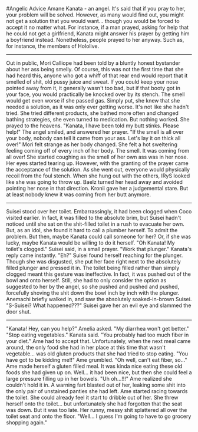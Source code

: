 #Angelic Advice
Amane Kanata - an angel. It's said that if you pray to her, your problem will be solved. However, as many would find out, you might not get a solution that you would want... though you would be forced to accept it no matter what. For instance, if a man prayed, asking for help that he could not get a girlfriend, Kanata might answer his prayer by getting him a boyfriend instead.
Nonetheless, people prayed to her anyway. Such as, for instance, the members of Hololive.
***
Out in public, Mori Calliope had been told by a bluntly honest bystander about her ass being smelly. Of course, this was not the first time that she had heard this, anyone who got a whiff of that rear end would report that it smelled of shit, old pussy juice and sweat. If you could keep your nose pointed away from it, it generally wasn't too bad, but if that booty got in your face, you would practically be knocked over by its stench.  The smell would get even worse if she passed gas. Simply put, she knew that she needed a solution, as it was only ever getting worse. It's not like she hadn't tried. She tried different products, she bathed more often and changed bathing strategies, she even turned to medication. But nothing worked.
She prayed to the heavens. "Kanata, I have been told my butt stinks. Please help!"
The angel smiled, and answered her prayer. "If the smell is all over your body, nobody can tell it came from your ass. Let's lay it on thick all over!"
Mori felt strange as her body changed. She felt a hot sweltering feeling coming off of every inch of her body. The smell. It was coming from all over! She started coughing as the smell of her own ass was in her nose. Her eyes started tearing up. 
However, with the granting of the prayer came the acceptance of the solution. As she went out, everyone would physically recoil from the foul stench. When she hung out with the others, IRyS looked like she was going to throw up. Baelz turned her head away and avoided pointing her nose in that direction. Kronii gave her a judgemental stare.
But at least nobody knew it was coming from her butt anymore.
***
Suisei stood over her toilet. Embarrassingly, it had been clogged when Coco visited earlier. In fact, it was filled to the absolute brim, but Suisei hadn't noticed until she sat on the shit-filled toilet in a rush to evacuate her own. But, as an idol, she found it hard to call a plumber herself. To admit the problem. But then, maybe Kanata could call someone for her? Or, if she was lucky, maybe Kanata would be willing to do it herself.
"Oh Kanata! My toilet's clogged." Suisei said, in a small prayer.
"Work that plunger." Kanata's reply came instantly.
"Eh?"
Suisei found herself reaching for the plunger. Though she was disgusted, she put her face right next to the absolutely filled plunger and pressed it in. The toilet being filled rather than simply clogged meant this gesture was ineffective. In fact, it was pushed out of the bowl and onto herself. Still, she had to only consider the option as suggested to her by the angel, so she pushed and pushed and pushed, forcefully shoving the shit down the bowl inch by inch with the plunger. 
Anemachi briefly walked in, and saw the absolutely soaked-in-brown Suisei.
"S-Suisei? What happened???"
Suisei gave her an evil eye and slammed the door shut. 
***
"Kanata! Hey, can you help?" Amelia asked. "My diarrhea won't get better."
"Stop eating vegetables." Kanata said. "You probably had too much fiber in your diet." 
Ame had to accept that. Unfortunately, when the next meal came around, the only food she had in her place at this time that wasn't vegetable... was old gluten products that she had tried to stop eating. 
"You have got to be kidding me!!" Ame grumbled. "Oh well, can't eat fiber, so..."
Ame made herself a gluten filled meal. It was kinda nice eating these old foods she had given up on. Well... it had been nice, but then she could feel a large pressure filling up in her bowels.
"Uh oh...!!!" Ame realized she couldn't hold it in. A warning fart blasted out of her, leaking some shit into the only pair of unstained panties she had left.
Ame started racing towards the toilet. She could already feel it start to dribble out of her. She threw herself onto the toilet... but unfortunately she had forgotten that the seat was down. But it was too late. Her runny, messy shit splattered all over the toilet seat and onto the floor.
"Well... I guess I'm going to have to go grocery shopping again."